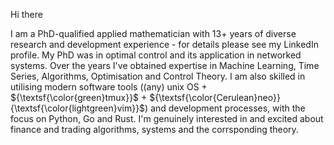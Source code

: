 Hi there 

I am a PhD-qualified applied mathematician with 13+ years of diverse research and development experience - for details please see my LinkedIn profile. My PhD was in optimal control and its application in networked systems. Over the years I've obtained expertise in Machine Learning, Time Series, Algorithms, Optimisation and Control Theory. I am also skilled in utilising modern software tools ((any) unix OS + ${\textsf{\color{green}tmux}}$ + ${\textsf{\color{Cerulean}neo}}{\textsf{\color{lightgreen}vim}}$) and development processes, with the focus on Python, Go and Rust. I'm genuinely interested in and excited about finance and trading algorithms, systems and the corrsponding theory.
